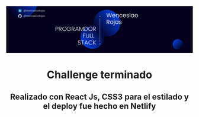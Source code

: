 <img src="PROGRAMDOR FULL STACK LINKEDIN.png" />
<h1 align="center">Challenge terminado</h1>
<h2 align="center">Realizado con React Js, CSS3 para el estilado y el deploy fue hecho en Netlify</h2>
